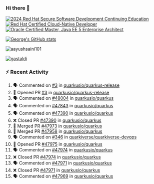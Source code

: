### Hi there 👋

<!--START_SECTION:badges-->
[![2024 Red Hat Secure Software Development Continuing Education](https://images.credly.com/size/110x110/images/36a76b78-c5bf-45cf-ac2c-48c3825260c7/blob)](http://www.credly.com/badges/c86e9a17-d2c3-4554-b890-7d0521710eb6 "2024 Red Hat Secure Software Development Continuing Education")
[![Red Hat Certified Cloud-Native Developer](https://images.credly.com/size/110x110/images/12ef4e4e-3d8d-4caf-9ab1-858c5bcb9619/image.png)](http://www.credly.com/badges/b6402e31-0894-48e6-b488-e2e551dcc809 "Red Hat Certified Cloud-Native Developer")
[![Oracle Certified Master, Java EE 5 Enterprise Architect](https://images.credly.com/size/110x110/images/1fa3549c-674c-4779-b3d6-d7d64eac2c23/Oracle-Certification-badge_OC-Master.png)](http://www.credly.com/badges/2565574e-b81d-410e-ab7d-24666ddcbe00 "Oracle Certified Master, Java EE 5 Enterprise Architect")
<!--END_SECTION:badges-->

[![George's GitHub stats](https://github-readme-stats.vercel.app/api?username=gastaldi&show=reviews,prs_merged&hide=contribs,prs&theme=transparent&show_icons=true)](https://github.com/anuraghazra/github-readme-stats)

<p align="left"> <img src="https://komarev.com/ghpvc/?username=gastaldi&label=Profile%20views&color=0e75b6&style=for-the-badge" alt="aayushsaini101" /> </p>

<p align="left"> <a href="https://github.com/ryo-ma/github-profile-trophy"><img src="https://github-profile-trophy.vercel.app/?username=gastaldi" alt="gastaldi" /></a> </p>

### :zap: Recent Activity

<!--START_SECTION:activity-->
1. 🗣 Commented on [#3](https://github.com/quarkusio/quarkus-release/pull/3#issuecomment-2901395058) in [quarkusio/quarkus-release](https://github.com/quarkusio/quarkus-release)
2. 💪 Opened PR [#3](https://github.com/quarkusio/quarkus-release/pull/3) in [quarkusio/quarkus-release](https://github.com/quarkusio/quarkus-release)
3. 🗣 Commented on [#48004](https://github.com/quarkusio/quarkus/issues/48004#issuecomment-2901207288) in [quarkusio/quarkus](https://github.com/quarkusio/quarkus)
4. 🗣 Commented on [#47843](https://github.com/quarkusio/quarkus/pull/47843#issuecomment-2896167384) in [quarkusio/quarkus](https://github.com/quarkusio/quarkus)
5. 🗣 Commented on [#47390](https://github.com/quarkusio/quarkus/pull/47390#issuecomment-2896161268) in [quarkusio/quarkus](https://github.com/quarkusio/quarkus)
6. ❌ Closed PR [#47390](https://github.com/quarkusio/quarkus/pull/47390) in [quarkusio/quarkus](https://github.com/quarkusio/quarkus)
7. 🎉 Merged PR [#47973](https://github.com/quarkusio/quarkus/pull/47973) in [quarkusio/quarkus](https://github.com/quarkusio/quarkus)
8. 🎉 Merged PR [#47958](https://github.com/quarkusio/quarkus/pull/47958) in [quarkusio/quarkus](https://github.com/quarkusio/quarkus)
9. 🗣 Commented on [#346](https://github.com/quarkiverse/quarkiverse-devops/pull/346#issuecomment-2895947161) in [quarkiverse/quarkiverse-devops](https://github.com/quarkiverse/quarkiverse-devops)
10. 💪 Opened PR [#47975](https://github.com/quarkusio/quarkus/pull/47975) in [quarkusio/quarkus](https://github.com/quarkusio/quarkus)
11. 🗣 Commented on [#47974](https://github.com/quarkusio/quarkus/pull/47974#issuecomment-2895853893) in [quarkusio/quarkus](https://github.com/quarkusio/quarkus)
12. ❌ Closed PR [#47974](https://github.com/quarkusio/quarkus/pull/47974) in [quarkusio/quarkus](https://github.com/quarkusio/quarkus)
13. 🗣 Commented on [#47971](https://github.com/quarkusio/quarkus/pull/47971#issuecomment-2895829565) in [quarkusio/quarkus](https://github.com/quarkusio/quarkus)
14. ❌ Closed PR [#47971](https://github.com/quarkusio/quarkus/pull/47971) in [quarkusio/quarkus](https://github.com/quarkusio/quarkus)
15. 🗣 Commented on [#47969](https://github.com/quarkusio/quarkus/pull/47969#issuecomment-2895827277) in [quarkusio/quarkus](https://github.com/quarkusio/quarkus)
<!--END_SECTION:activity-->

